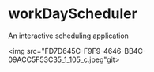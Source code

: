 
# workDayScheduler
An interactive scheduling application

<img src="FD7D645C-F9F9-4646-BB4C-09ACC5F53C35_1_105_c.jpeg"git>